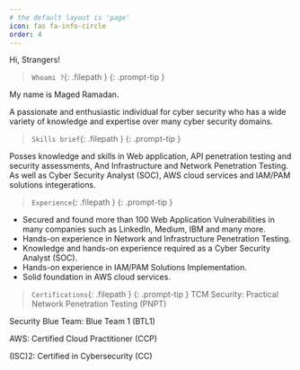 ```yaml
---
# the default layout is 'page'
icon: fas fa-info-circle
order: 4
---
```



Hi, Strangers!

> `Whoami ?`{: .filepath }
{: .prompt-tip }


My name is Maged Ramadan.

A passionate and enthusiastic individual for cyber security who has a wide variety of knowledge and expertise over many cyber security domains.


> `Skills brief`{: .filepath }
{: .prompt-tip }

Posses knowledge and skills in Web application, API penetration testing and security assessments, And Infrastructure and Network Penetration Testing.
As well as Cyber Security Analyst (SOC), AWS cloud services and IAM/PAM solutions integerations.

> `Experience`{: .filepath }
{: .prompt-tip }


-	Secured and found more than 100 Web Application Vulnerabilities in many companies such as LinkedIn, Medium, IBM and many more.
-	Hands-on experience in Network and Infrastructure Penetration Testing.
-	Knowledge and hands-on experience required as a Cyber Security Analyst (SOC).
-   Hands-on experience in IAM/PAM Solutions Implementation.
-	Solid foundation in AWS cloud services. 


> `Certifications`{: .filepath }
{: .prompt-tip }
TCM Security: Practical Network Penetration Testing (PNPT)

Security Blue Team: Blue Team 1 (BTL1)

AWS: Certified Cloud Practitioner (CCP)					

(ISC)2: Certified in Cybersecurity (CC)					